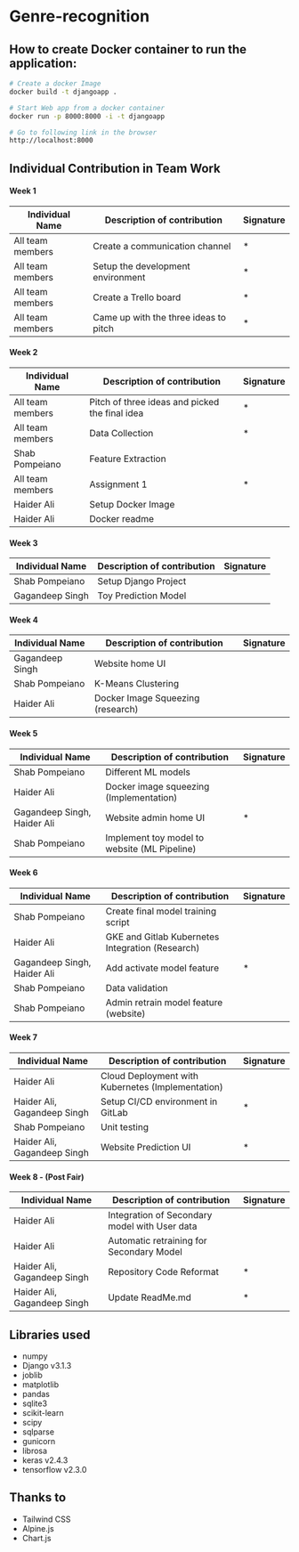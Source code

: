 # Genre-recognition

## How to create Docker container to run the application:

```bash
# Create a docker Image
docker build -t djangoapp .
```

```bash
# Start Web app from a docker container
docker run -p 8000:8000 -i -t djangoapp
```

```bash
# Go to following link in the browser
http://localhost:8000
```
## Individual Contribution in Team Work
#### Week 1
| Individual Name  | Description of contribution           | Signature |
|------------------|---------------------------------------|-----------|
| All team members | Create a communication channel        |     *     |
| All team members | Setup the development environment     |     *     |
| All team members | Create a Trello board                 |     *     |
| All team members | Came up with the three ideas to pitch |     *     |
#### Week 2
| Individual Name  | Description of contribution                    | Signature |
|------------------|------------------------------------------------|-----------|
| All team members | Pitch of three ideas and picked the final idea |     *     |
| All team members | Data Collection                                |     *     |
| Shab Pompeiano   | Feature Extraction                             |           |
| All team members | Assignment 1                                   |     *     |
| Haider Ali       | Setup Docker Image                             |           |
| Haider Ali       | Docker readme                                  |           |
#### Week 3
| Individual Name  | Description of contribution        | Signature |
|------------------|------------------------------------|-----------|
| Shab Pompeiano   | Setup Django Project               |           |
| Gagandeep Singh  | Toy Prediction Model               |           |
#### Week 4
| Individual Name  | Description of contribution        | Signature |
|------------------|------------------------------------|-----------|
| Gagandeep Singh  | Website home UI                    |           |
| Shab Pompeiano   | K-Means Clustering                 |           |
| Haider Ali       | Docker Image Squeezing (research)  |           |
#### Week 5
| Individual Name              | Description of contribution                  | Signature |
|------------------------------|----------------------------------------------|-----------|
| Shab Pompeiano               | Different ML models                          |           |
| Haider Ali                   | Docker image squeezing (Implementation)      |           |
| Gagandeep Singh, Haider Ali  | Website admin home UI                        |     *     |
| Shab Pompeiano               | Implement toy model to website (ML Pipeline) |           |
#### Week 6
| Individual Name              | Description of contribution                       | Signature |
|------------------------------|---------------------------------------------------|-----------|
| Shab Pompeiano               | Create final model training script                |           |
| Haider Ali                   | GKE  and Gitlab Kubernetes Integration (Research) |           |
| Gagandeep Singh, Haider Ali  | Add activate model feature                        |     *     |
| Shab Pompeiano               | Data validation                                   |           |
| Shab Pompeiano               | Admin retrain model feature (website)             |           |

#### Week 7
| Individual Name             | Description of contribution                       | Signature |
|-----------------------------|---------------------------------------------------|-----------|
| Haider Ali                  | Cloud Deployment with Kubernetes (Implementation) |           |
| Haider Ali, Gagandeep Singh | Setup CI/CD environment in GitLab                 |     *     |
| Shab Pompeiano              | Unit testing                                      |           |
| Haider Ali, Gagandeep Singh | Website Prediction UI                             |     *     |
#### Week 8 - (Post Fair)
| Individual Name             | Description of contribution                   | Signature |
|-----------------------------|-----------------------------------------------|-----------|
| Haider Ali                  | Integration of Secondary model with User data |           |
| Haider Ali                  | Automatic retraining for Secondary Model      |           |
| Haider Ali, Gagandeep Singh | Repository Code Reformat                      |     *     |
| Haider Ali, Gagandeep Singh | Update ReadMe.md                              |     *     |

## Libraries used
* numpy
* Django v3.1.3
* joblib
* matplotlib
* pandas
* sqlite3
* scikit-learn
* scipy
* sqlparse
* gunicorn
* librosa
* keras v2.4.3
* tensorflow v2.3.0

## Thanks to
* Tailwind CSS
* Alpine.js
* Chart.js